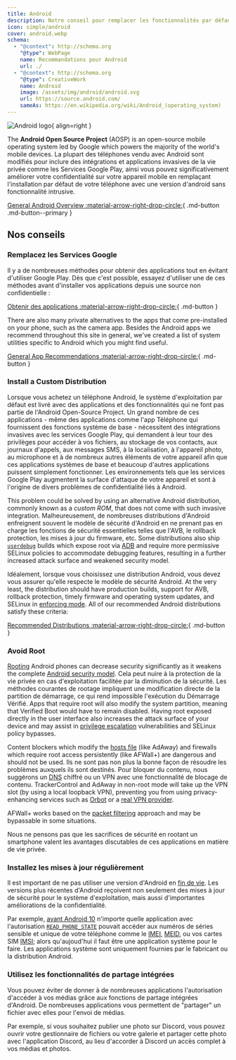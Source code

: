 ```yaml
---
title: Android
description: Notre conseil pour remplacer les fonctionnalités par défaut d'Android qui sont invasives de la vie privée.
icon: simple/android
cover: android.webp
schema:
  - "@context": http://schema.org
    "@type": WebPage
    name: Recommandations pour Android
    url: ./
  - "@context": http://schema.org
    "@type": CreativeWork
    name: Android
    image: /assets/img/android/android.svg
    url: https://source.android.com/
    sameAs: https://en.wikipedia.org/wiki/Android_(operating_system)
---
```


![Android logo](../assets/img/android/android.svg){ align=right }

The **Android Open Source Project** (AOSP) is an open-source mobile operating system led by Google which powers the majority of the world's mobile devices. La plupart des téléphones vendu avec Android sont modifiés pour inclure des intégrations et applications invasives de la vie privée comme les Services Google Play, ainsi vous pouvez significativement améliorer votre confidentialité sur votre appareil mobile en remplaçant l'installation par défaut de votre téléphone avec une version d'android sans fonctionnalité intrusive.

[General Android Overview :material-arrow-right-drop-circle:](../os/android-overview.md){ .md-button .md-button--primary }

## Nos conseils

### Remplacez les Services Google

Il y a de nombreuses méthodes pour obtenir des applications tout en évitant d'utiliser Google Play. Dès que c'est possible, essayez d'utiliser une de ces méthodes avant d'installer vos applications depuis une source non confidentielle :

[Obtenir des applications :material-arrow-right-drop-circle:](obtaining-apps.md){ .md-button }

There are also many private alternatives to the apps that come pre-installed on your phone, such as the camera app. Besides the Android apps we recommend throughout this site in general, we've created a list of system utilities specific to Android which you might find useful.

[General App Recommendations :material-arrow-right-drop-circle:](general-apps.md){ .md-button }

### Install a Custom Distribution

Lorsque vous achetez un téléphone Android, le système d'exploitation par défaut est livré avec des applications et des fonctionnalités qui ne font pas partie de l'Android Open-Source Project. Un grand nombre de ces applications - même des applications comme l'app Téléphone qui fournissent des fonctions système de base - nécessitent des intégrations invasives avec les services Google Play, qui demandent à leur tour des privilèges pour accéder à vos fichiers, au stockage de vos contacts, aux journaux d'appels, aux messages SMS, à la localisation, à l'appareil photo, au microphone et à de nombreux autres éléments de votre appareil afin que ces applications systèmes de base et beaucoup d'autres applications puissent simplement fonctionner. Les environnements tels que les services Google Play augmentent la surface d'attaque de votre appareil et sont à l'origine de divers problèmes de confidentialité liés à Android.

This problem could be solved by using an alternative Android distribution, commonly known as a _custom ROM_, that does not come with such invasive integration. Malheureusement, de nombreuses distributions d'Android enfreignent souvent le modèle de sécurité d'Android en ne prenant pas en charge les fonctions de sécurité essentielles telles que l'AVB, le rollback protection, les mises à jour du firmware, etc. Some distributions also ship [`userdebug`](https://source.android.com/setup/build/building#choose-a-target) builds which expose root via [ADB](https://developer.android.com/studio/command-line/adb) and require more permissive SELinux policies to accommodate debugging features, resulting in a further increased attack surface and weakened security model.

Idéalement, lorsque vous choisissez une distribution Android, vous devez vous assurer qu'elle respecte le modèle de sécurité Android. At the very least, the distribution should have production builds, support for AVB, rollback protection, timely firmware and operating system updates, and SELinux in [enforcing mode](https://source.android.com/security/selinux/concepts#enforcement_levels). All of our recommended Android distributions satisfy these criteria:

[Recommended Distributions :material-arrow-right-drop-circle:](distributions.md){ .md-button }

### Avoid Root

[Rooting](https://en.wikipedia.org/wiki/Rooting_\(Android\)) Android phones can decrease security significantly as it weakens the complete [Android security model](https://en.wikipedia.org/wiki/Android_\(operating_system\)#Security_and_privacy). Cela peut nuire à la protection de la vie privée en cas d'exploitation facilitée par la diminution de la sécurité. Les méthodes courantes de rootage impliquent une modification directe de la partition de démarrage, ce qui rend impossible l'exécution du Démarrage Vérifié. Apps that require root will also modify the system partition, meaning that Verified Boot would have to remain disabled. Having root exposed directly in the user interface also increases the attack surface of your device and may assist in [privilege escalation](https://en.wikipedia.org/wiki/Privilege_escalation) vulnerabilities and SELinux policy bypasses.

Content blockers which modify the [hosts file](https://en.wikipedia.org/wiki/Hosts_\(file\)) (like AdAway) and firewalls which require root access persistently (like AFWall+) are dangerous and should not be used. Ils ne sont pas non plus la bonne façon de résoudre les problèmes auxquels ils sont destinés. Pour bloquer du contenu, nous suggérons un [DNS](../dns.md) chiffré ou un VPN avec une fonctionnalité de blocage de contenu. TrackerControl and AdAway in non-root mode will take up the VPN slot (by using a local loopback VPN), preventing you from using privacy-enhancing services such as [Orbot](../alternative-networks.md#orbot) or a [real VPN provider](../vpn.md).

AFWall+ works based on the [packet filtering](https://en.wikipedia.org/wiki/Firewall_\(computing\)#Packet_filter) approach and may be bypassable in some situations.

Nous ne pensons pas que les sacrifices de sécurité en rootant un smartphone valent les avantages discutables de ces applications en matière de vie privée.

### Installez les mises à jour régulièrement

Il est important de ne pas utiliser une version d'Android en [fin de vie](https://endoflife.date/android). Les versions plus récentes d'Android reçoivent non seulement des mises à jour de sécurité pour le système d'exploitation, mais aussi d'importantes améliorations de la confidentialité.

Par exemple, [avant Android 10](https://developer.android.com/about/versions/10/privacy/changes) n'importe quelle application avec l'autorisation [`READ_PHONE_STATE`](https://developer.android.com/reference/android/Manifest.permission#READ_PHONE_STATE) pouvait accéder aux numéros de séries sensible et unique de votre téléphone comme le [IMEI](https://en.wikipedia.org/wiki/International_Mobile_Equipment_Identity), [MEID](https://en.wikipedia.org/wiki/Mobile_equipment_identifier), ou vos cartes SIM [IMSI](https://en.wikipedia.org/wiki/International_mobile_subscriber_identity); alors qu'aujoud'hui il faut être une application système pour le faire. Les applications système sont uniquement fournies par le fabricant ou la distribution Android.

### Utilisez les fonctionnalités de partage intégrées

Vous pouvez éviter de donner à de nombreuses applications l'autorisation d'accéder à vos médias grâce aux fonctions de partage intégrées d'Android. De nombreuses applications vous permettent de "partager" un fichier avec elles pour l'envoi de médias.

Par exemple, si vous souhaitez publier une photo sur Discord, vous pouvez ouvrir votre gestionnaire de fichiers ou votre galerie et partager cette photo avec l'application Discord, au lieu d'accorder à Discord un accès complet à vos médias et photos.
